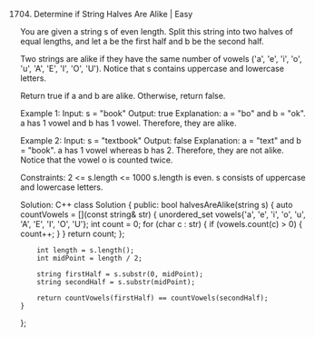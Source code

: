1704. Determine if String Halves Are Alike | Easy

You are given a string s of even length. Split this string into two halves of equal lengths, and let a be the first half and b be the second half.

Two strings are alike if they have the same number of vowels ('a', 'e', 'i', 'o', 'u', 'A', 'E', 'I', 'O', 'U'). Notice that s contains uppercase and lowercase letters.

Return true if a and b are alike. Otherwise, return false.

 
Example 1:
Input: s = "book"
Output: true
Explanation: a = "bo" and b = "ok". a has 1 vowel and b has 1 vowel. Therefore, they are alike.


Example 2:
Input: s = "textbook"
Output: false
Explanation: a = "text" and b = "book". a has 1 vowel whereas b has 2. Therefore, they are not alike.
Notice that the vowel o is counted twice.
 

Constraints:
2 <= s.length <= 1000
s.length is even.
s consists of uppercase and lowercase letters.



Solution: C++
class Solution {
public:
    bool halvesAreAlike(string s) {
        auto countVowels = [](const string& str) {
            unordered_set<char> vowels{'a', 'e', 'i', 'o', 'u', 'A', 'E', 'I', 'O', 'U'};
            int count = 0;
            for (char c : str) {
                if (vowels.count(c) > 0) {
                    count++;
                }
            }
            return count;
        };

        int length = s.length();
        int midPoint = length / 2;

        string firstHalf = s.substr(0, midPoint);
        string secondHalf = s.substr(midPoint);

        return countVowels(firstHalf) == countVowels(secondHalf);
    }
};